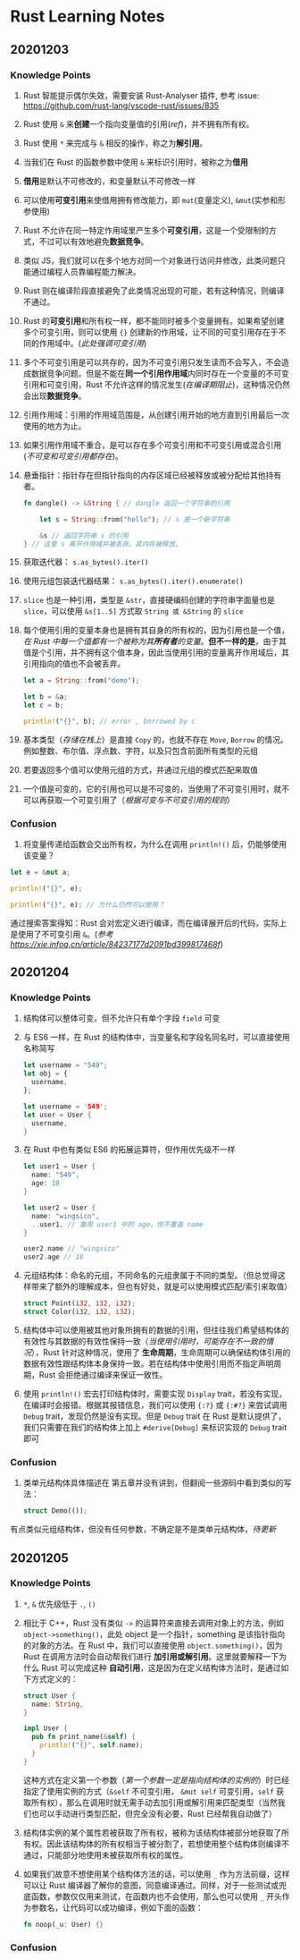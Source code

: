# Rust Learning Notes

## 20201203

### Knowledge Points

1. Rust 智能提示偶尔失效，需要安装 Rust-Analyser 插件, 参考 issue: <https://github.com/rust-lang/vscode-rust/issues/835>

2. Rust 使用 `&` 来**创建**一个指向变量值的引用(_ref_)，并不拥有所有权。

3. Rust 使用 `*` 来完成与 `&` 相反的操作，称之为**解引用**。

4. 当我们在 Rust 的函数参数中使用 `&` 来标识引用时，被称之为**借用**

5. **借用**是默认不可修改的，和变量默认不可修改一样

6. 可以使用**可变引用**来使借用拥有修改能力，即 `mut`(变量定义), `&mut`(实参和形参使用)

7. Rust 不允许在同一特定作用域里产生多个**可变引用**，这是一个受限制的方式，不过可以有效地避免**数据竞争**。
8. 类似 JS，我们就可以在多个地方对同一个对象进行访问并修改，此类问题只能通过编程人员靠编程能力解决。
9. Rust 则在编译阶段直接避免了此类情况出现的可能，若有这种情况，则编译不通过。
10. Rust 的**可变引用**和所有权一样，都不能同时被多个变量拥有。如果希望创建多个可变引用，则可以使用 `{}` 创建新的作用域，让不同的可变引用存在于不同的作用域中。(_此处强调可变引用_)

11. 多个不可变引用是可以共存的，因为不可变引用只发生读而不会写入，不会造成数据竞争问题。但是不能在**同一个引用作用域**内同时存在一个变量的不可变引用和可变引用，Rust 不允许这样的情况发生(_在编译期阻止_)，这种情况仍然会出现**数据竞争**。

12. 引用作用域：引用的作用域范围是，从创建引用开始的地方直到引用最后一次使用的地方为止。

13. 如果引用作用域不重合，是可以存在多个可变引用和不可变引用或混合引用(_不可变和可变引用都存在_)。

14. 悬垂指针：指针存在但指针指向的内存区域已经被释放或被分配给其他持有者。

    ```rust
    fn dangle() -> &String { // dangle 返回一个字符串的引用

        let s = String::from("hello"); // s 是一个新字符串

        &s // 返回字符串 s 的引用
    } // 这里 s 离开作用域并被丢弃。其内存被释放。
    ```

15. 获取迭代器： `s.as_bytes().iter()`

16. 使用元组包装迭代器结果： `s.as_bytes().iter().enumerate()`

17. `slice` 也是一种引用，类型是 `&str`，直接硬编码创建的字符串字面量也是 `slice`，可以使用 `&s[1..5]` 方式取 `String 或 &String` 的 `slice`

18. 每个使用引用的变量本身也是拥有其自身的所有权的，因为引用也是一个值，_在 Rust 中每一个值都有一个被称为其**所有者**的变量_。**但不一样的是**，由于其值是个引用，并不拥有这个值本身，因此当使用引用的变量离开作用域后，其引用指向的值也不会被丢弃。

    ```rust
    let a = String::from("demo");

    let b = &a;
    let c = b;

    println!("{}", b); // error , borrowed by c
    ```

19. 基本类型（_存储在栈上_）是直接 `Copy` 的，也就不存在 `Move`, `Borrow` 的情况。例如整数、布尔值、浮点数、字符，以及只包含前面所有类型的元组

20. 若要返回多个值可以使用元组的方式，并通过元组的模式匹配来取值

21. 一个值是可变的，它的引用也可以是不可变的，当使用了不可变引用时，就不可以再获取一个可变引用了（_根据可变与不可变引用的规则_）

### Confusion

1. 将变量传递给函数会交出所有权，为什么在调用 `println!()` 后，仍能够使用该变量？

```rust
let e = &mut a;

println!("{}", e);

println!("{}", e); // 为什么仍然可以使用？
```

通过搜索答案得知：Rust 会对宏定义进行编译，而在编译展开后的代码，实际上是使用了不可变引用 `&`。(_参考<https://xie.infoq.cn/article/84237177d2091bd399817468f>_)

## 20201204

### Knowledge Points

1. 结构体可以整体可变，但不允许只有单个字段 `field` 可变

2. 与 ES6 一样，在 Rust 的结构体中，当变量名和字段名同名时，可以直接使用名称简写

   ```js
   let username = "549";
   let obj = {
     username,
   };
   ```

   ```rust
   let username = '549';
   let user = User {
     username,
   }
   ```

3. 在 Rust 中也有类似 ES6 的拓展运算符，但作用优先级不一样

   ```rust
   let user1 = User {
     name: "549",
     age: 18
   }

   let user2 = User {
     name: "wingsico",
     ..user1, // 重用 user1 中的 age，但不覆盖 name
   }

   user2.name // "wingsico"
   user2.age // 18
   ```

4. 元组结构体：命名的元组，不同命名的元组隶属于不同的类型。（但总觉得这样带来了额外的理解成本，但也有好处，就是可以使用模式匹配/索引来取值）

   ```rust
   struct Point(i32, i32, i32);
   struct Color(i32, i32, i32);
   ```

5. 结构体中可以使用被其他对象所拥有的数据的引用，但往往我们希望结构体的有效性与其数据的有效性保持一致（_当使用引用时，可能存在不一致的情况_），Rust 针对这种情况，使用了 **生命周期**，生命周期可以确保结构体引用的数据有效性跟结构体本身保持一致。若在结构体中使用引用而不指定声明周期，Rust 会拒绝通过编译来保证一致性。

6. 使用 `println!()` 宏去打印结构体时，需要实现 `Display` trait，若没有实现，在编译时会报错。根据其报错信息，我们可以使用 `{:?}` 或 `{:#?}` 来尝试调用 `Debug` trait，发现仍然是没有实现。但是 `Debug` trait 在 Rust 是默认提供了，我们只需要在我们的结构体上加上 `#derive[Debug]` 来标识实现的 `Debug` trait 即可

### Confusion

1. 类单元结构体具体描述在 第五章并没有讲到，但翻阅一些源码中看到类似的写法：

   ```rust
   struct Demo(());
   ```

有点类似元组结构体，但没有任何参数，不确定是不是类单元结构体，_待更新_

## 20201205

### Knowledge Points

1.  `*`, `&` 优先级低于 `.`, `()`

2.  相比于 C++，Rust 没有类似 `->` 的运算符来直接去调用对象上的方法，例如 `object->something()`，此处 object 是一个指针，something 是该指针指向的对象的方法。在 Rust 中，我们可以直接使用 `object.something()`，因为 Rust 在调用方法时会自动帮我们进行 **加引用或解引用**。这里就要解释一下为什么 Rust 可以完成这种 **自动引用**，这是因为在定义结构体方法时，是通过如下方式定义的：

    ```rust
    struct User {
      name: String,
    }

    impl User {
      pub fn print_name(&self) {
        println!("{}", self.name);
      }
    }
    ```
    这种方式在定义第一个参数（*第一个参数一定是指向结构体的实例的*）时已经指定了使用实例的方式（`&self` 不可变引用， `&mut self` 可变引用，`self` 获取所有权），那么在调用时就无需手动去加引用或解引用来匹配类型（当然我们也可以手动进行类型匹配，但完全没有必要，Rust 已经帮我自动做了）

3. 结构体实例的某个属性若被获取了所有权，被称为该结构体被部分地获取了所有权。因此该结构体的所有权相当于被分割了，若想使用整个结构体则编译不通过，只能部分地使用未被获取所有权的属性。

4. 如果我们故意不想使用某个结构体方法的话，可以使用 `_` 作为方法前缀，这样可以让 Rust 编译器了解你的意图，同意编译通过。同样，对于一些测试或兜底函数，参数仅仅用来测试，在函数内也不会使用，那么也可以使用 `_` 开头作为参数名，让代码可以成功编译，例如下面的函数：

    ```rust
    fn noop(_u: User) {}
    ```
### Confusion
